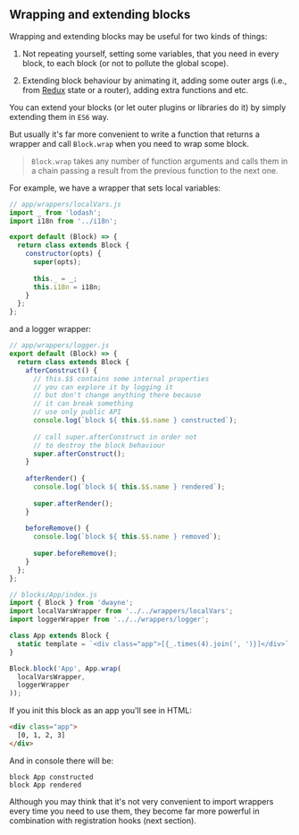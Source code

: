 ## Wrapping and extending blocks

Wrapping and extending blocks may be useful for two kinds of things:

1. Not repeating yourself, setting some variables, that you need in
every block, to each block (or not to pollute the global scope).

2. Extending block behaviour by animating it, adding some outer args
(i.e., from [Redux](http://redux.js.org/) state or a router), adding
extra functions and etc.

You can extend your blocks (or let outer plugins or libraries do it)
by simply extending them in `ES6` way.

But usually it's far more convenient to write a function that returns
a wrapper and call `Block.wrap` when you need to wrap some block.

> `Block.wrap` takes any number of function arguments and calls
them in a chain passing a result from the previous function to the
next one.

For example, we have a wrapper that sets local variables:

```js
// app/wrappers/localVars.js
import _ from 'lodash';
import i18n from '../i18n';

export default (Block) => {
  return class extends Block {
    constructor(opts) {
      super(opts);
      
      this._ = _;
      this.i18n = i18n;
    }
  };
};
```

and a logger wrapper:

```js
// app/wrappers/logger.js
export default (Block) => {
  return class extends Block {
    afterConstruct() {
      // this.$$ contains some internal properties
      // you can explore it by logging it
      // but don't change anything there because
      // it can break something
      // use only public API
      console.log(`block ${ this.$$.name } constructed`);
      
      // call super.afterConstruct in order not
      // to destroy the block behaviour
      super.afterConstruct();
    }
    
    afterRender() {
      console.log(`block ${ this.$$.name } rendered`);
      
      super.afterRender();
    }
    
    beforeRemove() {
      console.log(`block ${ this.$$.name } removed`);
      
      super.beforeRemove();
    }
  };
};
```

```js
// blocks/App/index.js
import { Block } from 'dwayne';
import localVarsWrapper from '../../wrappers/localVars';
import loggerWrapper from '../../wrappers/logger';

class App extends Block {
  static template = `<div class="app">[{_.times(4).join(', ')}]</div>`;
}

Block.block('App', App.wrap(
  localVarsWrapper,
  loggerWrapper
));
```

If you init this block as an app you'll see in HTML:

```html
<div class="app">
  [0, 1, 2, 3]
</div>
```

And in console there will be:

```
block App constructed
block App rendered
```

Although you may think that it's not very convenient to import
wrappers every time you need to use them, they become far more
powerful in combination with registration hooks (next section).
